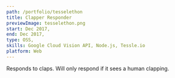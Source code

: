 ```yaml
---
path: /portfolio/tesselethon
title: Clapper Responder
previewImage: tesselethon.png
start: Dec 2017,
end: Dec 2017,
type: OSS,
skills: Google Cloud Vision API, Node.js, Tessle.io
platform: Web
---
```


Responds to claps. Will only respond if it sees a human clapping.
